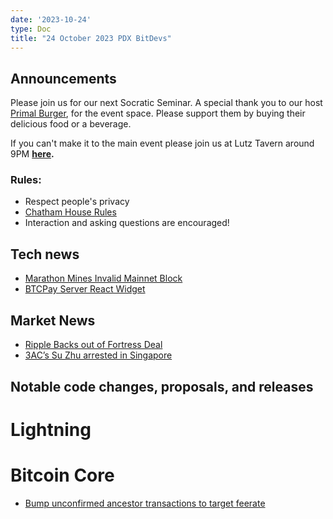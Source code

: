 ```yaml
---
date: '2023-10-24'
type: Doc
title: "24 October 2023 PDX BitDevs"
---
```


## Announcements

Please join us for our next Socratic Seminar. A special thank you to our host <a href="https://dicksprimalburger.com/" data-no-summary>Primal Burger</a>, for the event space. Please support them by buying their delicious food or a beverage.

If you can't make it to the main event please join us at Lutz Tavern around 9PM **<a href="https://www.lutztavern.com/" data-no-summary>here</a>.**

### Rules:
- Respect people's privacy
- [Chatham House Rules](https://www.chathamhouse.org/about-us/chatham-house-rule)
- Interaction and asking questions are encouraged!

## Tech news
- [Marathon Mines Invalid Mainnet Block](https://cointelegraph.com/news/bitcoin-mining-firm-marathon-mines-invalid-block-btc)
- [BTCPay Server React Widget](https://bitcoinmagazine.com/technical/bitcoin-payment-service-btcpay-server-now-easier-to-integrate-with-react-apps)

## Market News
- [Ripple Backs out of Fortress Deal](https://www.bankingdive.com/news/ripple-backs-out-fortress-trust-acquisition-crypto-custodian/695190)
- [3AC’s Su Zhu arrested in Singapore](https://cointelegraph.com/news/3ac-su-zhu-arrested-in-singapore)

## Notable code changes, proposals, and releases

# Lightning

# Bitcoin Core
- [Bump unconfirmed ancestor transactions to target feerate](https://github.com/bitcoin/bitcoin/pull/26152)
